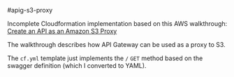 #apig-s3-proxy

Incomplete Cloudformation implementation based on this AWS walkthrough: [Create an API as an Amazon S3 Proxy](http://docs.aws.amazon.com/apigateway/latest/developerguide/integrating-api-with-aws-services-s3.html)

The walkthrough describes how API Gateway can be used as  a proxy to S3.

The `cf.yml` template just implements the `/` `GET` method based on the swagger definition (which I converted to YAML).
